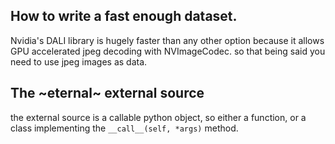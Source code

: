 ## How to write a fast enough dataset.
Nvidia's DALI library is hugely faster than any other option because
it allows GPU accelerated jpeg decoding with NVImageCodec. so that being
said you need to use jpeg images as data.


## The ~eternal~ external source
the external source is a callable python object, so either a function, or a
class implementing the `__call__(self, *args)` method.
